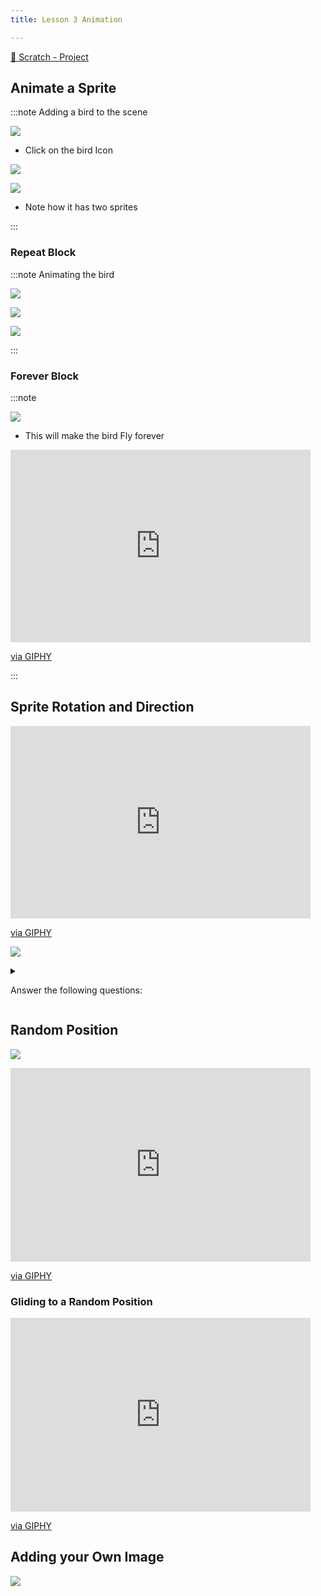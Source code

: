 ```yaml
---
title: Lesson 3 Animation

---
```


[📝 Scratch - Project](https://scratch.mit.edu/projects/713955620/editor)


## Animate a Sprite

:::note Adding a bird to the scene

![](../static/img/2022-07-11-07-06-40.png)

- Click on the bird Icon

![](../static/img/2022-07-11-07-02-13.png)

![](../static/img/2022-07-11-07-02-36.png)

- Note how it has two sprites

:::

### Repeat Block

:::note Animating the bird


![](@site/static/gif/l3-bird-1.gif)

![](../static/img/2022-07-11-07-06-18.png)

![](@site/static/gif/l3-bird-1.gif)

:::


### Forever Block

:::note

![](2022-07-13-12-25-06.png)

- This will make the bird Fly forever

<iframe src="https://giphy.com/embed/RcMj43IhCJIEUzxWKu" width="480" height="308" frameBorder="0" class="giphy-embed" allowFullScreen></iframe><p><a href="https://giphy.com/gifs/forever-scratch-RcMj43IhCJIEUzxWKu">via GIPHY</a></p>

:::

## Sprite Rotation and Direction

<iframe src="https://giphy.com/embed/BtsyEdzNmdYAj8tyyu" width="480" height="308" frameBorder="0" class="giphy-embed" allowFullScreen></iframe><p><a href="https://giphy.com/gifs/scratch-rotation-BtsyEdzNmdYAj8tyyu">via GIPHY</a></p>

![](2022-07-13-11-31-43.png)



<details>
<summary>

Answer the following questions:
</summary>

What is the 'direction' value when the sprite is pointing right/East? 90

What is the 'direction' value when the sprite is pointing left/West? -90

What is the 'direction' value when the sprite is pointing down/South?180

What is the 'direction' value when the sprite is pointing up/North? 0

For this animation, make sure the Left/Right option is selected.


</details>

## Random Position

![](2022-07-13-12-38-32.png)

<iframe src="https://giphy.com/embed/wNvqf2ax2Rzaoom1MB" width="480" height="310" frameBorder="0" class="giphy-embed" allowFullScreen></iframe><p><a href="https://giphy.com/gifs/random-scratch-wNvqf2ax2Rzaoom1MB">via GIPHY</a></p>


### Gliding to a Random Position

<iframe src="https://giphy.com/embed/559Ro16gXhHrar4WGp" width="480" height="310" frameBorder="0" class="giphy-embed" allowFullScreen></iframe><p><a href="https://giphy.com/gifs/random-glide-559Ro16gXhHrar4WGp">via GIPHY</a></p>


## Adding your Own Image

![](./howtoadd.gif)


